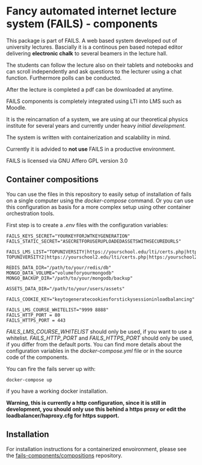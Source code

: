 # Fancy automated internet lecture system (**FAILS**) - components

This package is part of FAILS.
A web based system developed out of university lectures.
Bascially it is a continous pen based notepad editor  delivering **electronic chalk**  to several beamers in the lecture hall.

The students can follow the lecture also on their tablets and notebooks and can scroll independently and ask questions to the lecturer using a chat function.
Furthermore polls can be conducted.

After the lecture is completed a pdf can be downloaded at anytime.

FAILS components is completely integrated using LTI into LMS such as Moodle.

It is the reincarnation of a system, we are using at our theoretical physics institute for several years and currently under heavy *initial development*.

The system is written with containerization and scalability in mind.

Currently it is advided to **not use** FAILS in a productive environment.

FAILS is licensed via GNU Affero GPL version 3.0 

## Container compositions
You can use the files in this repository to easily setup of installation of fails on a single computer using the *docker-compose* command. Or you can use this configuration as basis for a more complex setup using other container orchestration tools.

First step is to create a *.env* files with the configuration variables:
```
FAILS_KEYS_SECRET="YOURKEYFORJWTKEYGENERATION"
FAILS_STATIC_SECRET="ASECRETFORUSERUPLOADEDASSETSWITHSECUREDURLS"

FAILS_LMS_LIST="TOPUNIVERSITY|https://yourschool.edu/lti/certs.php|https:/yourschool.edu/lti/token.php|https://yourschool.edu/lti/auth.php|yourschool.edu/ TOPUNIVERSITY2|https://yourschool2.edu/lti/certs.php|https:/yourschool2.edu/lti/token.php|https://yourschool2.edu/lti/auth.php|yourschool2.edu/"

REDIS_DATA_DIR="/path/to/your/redis/db"
MONGO_DATA_VOLUME="volumeforyourmongodb"
MONGO_BACKUP_DIR="/path/to/your/mongodb/backup"

ASSETS_DATA_DIR="/path/to/your/users/assets"

FAILS_COOKIE_KEY="keytogeneratecookiesforstickysessioninloadbalancing"

FAILS_LMS_COURSE_WHITELIST="9999 8888"
FAILS_HTTP_PORT = 80
FAILS_HTTPS_PORT = 443

```
*FAILS_LMS_COURSE_WHITELIST* should only be used, if you want to use a whitelist. *FAILS_HTTP_PORT* and *FAILS_HTTPS_PORT* should only be used, if you differ from the default ports.
You can find more details about the configuration variables in the *docker-compose.yml* file or in the source code of the components.

You can fire the fails server up with:
```
docker-compose up
```
if you have a working docker installation.

**Warning, this is currently a http configuration, since it is still in development, you should only use this behind a https proxy or edit the loadbalancer/haproxy.cfg for https support.**

## Installation
For installation instructions for a containerized envoironment, please see the [fails-components/compositions](https://github.com/fails-components/compositions "fails-components/compositions") repository.
